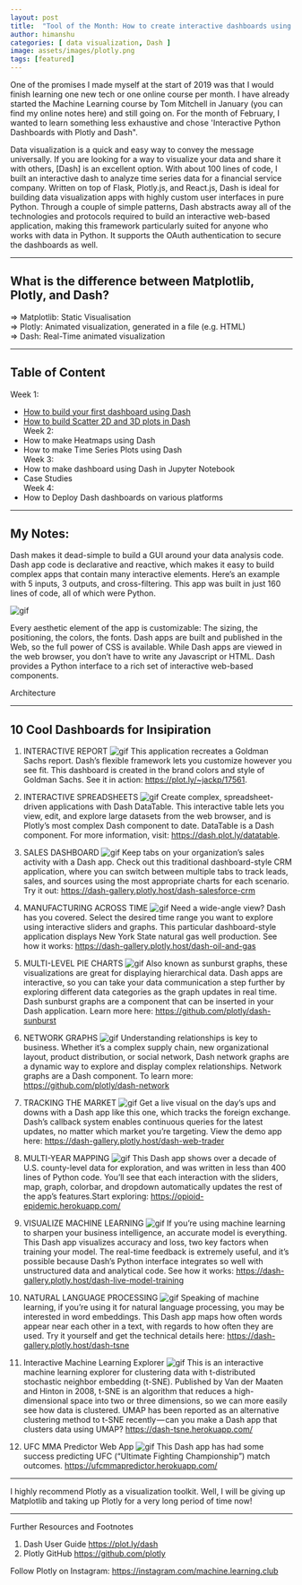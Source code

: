 ```yaml
---
layout: post
title:  "Tool of the Month: How to create interactive dashboards using Dash by Plotly?"
author: himanshu
categories: [ data visualization, Dash ]
image: assets/images/plotly.png
tags: [featured]
---
```

One of the promises I made myself at the start of 2019 was that I would finish learning one new tech or one online course per month. I have already started the Machine Learning course by Tom Mitchell in January (you can find my online notes here) and still going on. For the month of February, I wanted to learn something less exhaustive and chose 'Interactive Python Dashboards with Plotly and Dash".

Data visualization is a quick and easy way to convey the message universally. If you are looking for a way to visualize your data and share it with others, [Dash] is an excellent option. With about 100 lines of code, I built an interactive dash to analyze time series data for a financial service company. Written on top of Flask, Plotly.js, and React.js, Dash is ideal for building data visualization apps with highly custom user interfaces in pure Python. Through a couple of simple patterns, Dash abstracts away all of the technologies and protocols required to build an interactive web-based application, making this framework particularly suited for anyone who works with data in Python. It supports the OAuth authentication to secure the dashboards as well.

---

## What is the difference between Matplotlib, Plotly, and Dash?
=> Matplotlib: Static Visualisation <br>
=> Plotly: Animated visualization, generated in a file (e.g. HTML) <br>
=> Dash: Real-Time animated visualization <br>

---

## Table of Content
Week 1:
- [How to build your first dashboard using Dash](build-your-first-dashboard-using-Dash)
- [How to build Scatter 2D and 3D plots in Dash](build-scatter-2d-and-3-plots-in-dash) <br>
Week 2:
- How to make Heatmaps using Dash
- How to make Time Series Plots using Dash <br>
Week 3:
- How to make dashboard using Dash in Jupyter Notebook
- Case Studies <br>
Week 4:
- How to Deploy Dash dashboards on various platforms

---

## My Notes:
Dash makes it dead-simple to build a GUI around your data analysis code. Dash app code is declarative and reactive, which makes it easy to build complex apps that contain many interactive elements. Here’s an example with 5 inputs, 3 outputs, and cross-filtering. This app was built in just 160 lines of code, all of which were Python.

![gif](assets/images/dash-app2.gif)

Every aesthetic element of the app is customizable: The sizing, the positioning, the colors, the fonts. Dash apps are built and published in the Web, so the full power of CSS is available. While Dash apps are viewed in the web browser, you don’t have to write any Javascript or HTML. Dash provides a Python interface to a rich set of interactive web-based components.

Architecture


---

## 10 Cool Dashboards for Insipiration

1. INTERACTIVE REPORT
![gif](assets/images/dash-app3.gif)
This application recreates a Goldman Sachs report. Dash’s flexible framework lets you customize however you see fit. This dashboard is created in the brand colors and style of Goldman Sachs. See it in action: https://plot.ly/~jackp/17561.

2. INTERACTIVE SPREADSHEETS
![gif](assets/images/DataTable.gif)
Create complex, spreadsheet-driven applications with Dash DataTable. This interactive table lets you view, edit, and explore large datasets from the web browser, and is Plotly’s most complex Dash component to date. DataTable is a Dash component. For more information, visit: https://dash.plot.ly/datatable.

3. SALES DASHBOARD
![gif](assets/images/salesforce.png)
Keep tabs on your organization’s sales activity with a Dash app. Check out this traditional dashboard-style CRM application, where you can switch between multiple tabs to track leads, sales, and sources using the most appropriate charts for each scenario. Try it out: https://dash-gallery.plotly.host/dash-salesforce-crm

4. MANUFACTURING ACROSS TIME
![gif](assets/images/oil-and-gas.gif)
Need a wide-angle view? Dash has you covered. Select the desired time range you want to explore using interactive sliders and graphs. This particular dashboard-style application displays New York State natural gas well production. See how it works: https://dash-gallery.plotly.host/dash-oil-and-gas

5. MULTI-LEVEL PIE CHARTS
![gif](assets/images/sunburst-dropdown.gif)
Also known as sunburst graphs, these visualizations are great for displaying hierarchical data. Dash apps are interactive, so you can take your data communication a step further by exploring different data categories as the graph updates in real time. Dash sunburst graphs are a component that can be inserted in your Dash application. Learn more here: https://github.com/plotly/dash-sunburst

6. NETWORK GRAPHS
![gif](assets/images/network-events.gif)
Understanding relationships is key to business. Whether it’s a complex supply chain, new organizational layout, product distribution, or social network, Dash network graphs are a dynamic way to explore and display complex relationships. Network graphs are a Dash component. To learn more: https://github.com/plotly/dash-network

7. TRACKING THE MARKET
![gif](assets/images/dash-web-trader.gif)
Get a live visual on the day’s ups and downs with a Dash app like this one, which tracks the foreign exchange. Dash’s callback system enables continuous queries for the latest updates, no matter which market you’re targeting. View the demo app here: https://dash-gallery.plotly.host/dash-web-trader

8. MULTI-YEAR MAPPING
![gif](assets/images/opioid-epidemic.png)
This Dash app shows over a decade of U.S. county-level data for exploration, and was written in less than 400 lines of Python code. You’ll see that each interaction with the sliders, map, graph, colorbar, and dropdown automatically updates the rest of the app’s features.Start exploring: https://opioid-epidemic.herokuapp.com/

9. VISUALIZE MACHINE LEARNING
![gif](assets/images/dash-live-model-training.gif)
If you’re using machine learning to sharpen your business intelligence, an accurate model is everything. This Dash app visualizes accuracy and loss, two key factors when training your model. The real-time feedback is extremely useful, and it’s possible because Dash’s Python interface integrates so well with unstructured data and analytical code. See how it works: https://dash-gallery.plotly.host/dash-live-model-training

10. NATURAL LANGUAGE PROCESSING
![gif](assets/images/tsne.png)
Speaking of machine learning, if you’re using it for natural language processing, you may be interested in word embeddings. This Dash app maps how often words appear near each other in a text, with regards to how often they are used. Try it yourself and get the technical details here: https://dash-gallery.plotly.host/dash-tsne

11. Interactive Machine Learning Explorer
![gif](assets/images/tsne-machine.gif)
This is an interactive machine learning explorer for clustering data with t-distributed stochastic neighbor embedding (t-SNE). Published by Van der Maaten and Hinton in 2008, t-SNE is an algorithm that reduces a high-dimensional space into two or three dimensions, so we can more easily see how data is clustered. UMAP has been reported as an alternative clustering method to t-SNE recently — can you make a Dash app that clusters data using UMAP? https://dash-tsne.herokuapp.com/

12. UFC MMA Predictor Web App
![gif](assets/images/mma.gif)
This Dash app has had some success predicting UFC (“Ultimate Fighting Championship”) match outcomes. https://ufcmmapredictor.herokuapp.com/

---

I highly recommend Plotly as a visualization toolkit. Well, I will be giving up Matplotlib and taking up Plotly for a very long period of time now!

---

Further Resources and Footnotes
1. Dash User Guide https://plot.ly/dash
2. Plotly GitHub https://github.com/plotly

Follow Plotly on Instagram: https://instagram.com/machine.learning.club 
